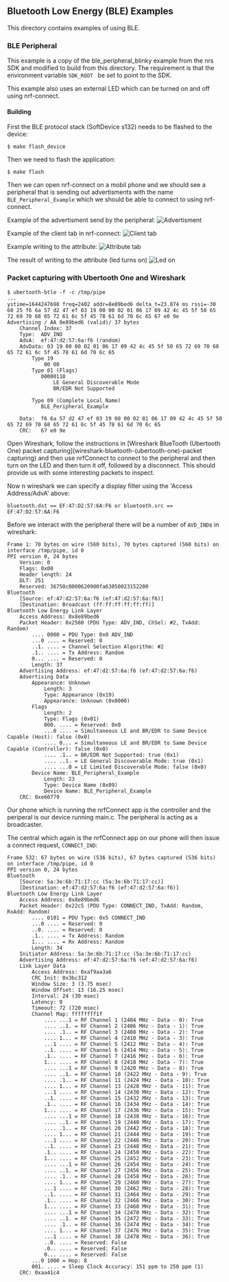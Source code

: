 ## Bluetooth Low Energy (BLE) Examples
This directory contains examples of using BLE.


### BLE Peripheral
This example is a copy of the ble_peripheral_blinky example from the nrs SDK
and modified to build from this directory. The requirement is that the
environment variable `SDK_ROOT ` be set to point to the SDK.

This example also uses an external LED which can be turned on and off using
nrf-connect.


#### Building
First the BLE protocol stack (SoftDevice s132) needs to be flashed to the device:
```console
$ make flash_device
```

Then we need to flash the application:
```console
$ make flash
```

Then we can open nrf-connect on a mobil phone and we should see a peripheral 
that is sending out advertisments with the name `BLE_Peripheral_Example` which
we should be able to connect to using nrf-connect.

Example of the advertisment send by the peripheral:
![Advertisment](./img/ble_p_adv.jpg "BLE Peripheral Example advertisment")

Example of the client tab in nrf-connect:
![Client tab](./img/ble_p_client.jpg "BLE Peripheral Example Client tab")


Example writing to the attribute:
![Attribute tab](./img/ble_p_attribute.jpg "BLE Peripheral Example Attribute tab")

The result of writing to the attribute (led turns on)
![Led on](./img/ble_p_led_on.jpg "BLE Peripheral Example Write attribute")


### Packet capturing with Ubertooth One and Wireshark

```console
$ ubertooth-btle -f -c /tmp/pipe 
...
ystime=1644247698 freq=2402 addr=8e89bed6 delta_t=23.874 ms rssi=-30
60 25 f6 6a 57 d2 47 ef 03 19 00 00 02 01 06 17 09 42 4c 45 5f 50 65 72 69 70 68 65 72 61 6c 5f 45 78 61 6d 70 6c 65 67 e0 9e 
Advertising / AA 8e89bed6 (valid)/ 37 bytes
    Channel Index: 37
    Type:  ADV_IND
    AdvA:  ef:47:d2:57:6a:f6 (random)
    AdvData: 03 19 00 00 02 01 06 17 09 42 4c 45 5f 50 65 72 69 70 68 65 72 61 6c 5f 45 78 61 6d 70 6c 65
        Type 19
            00 00
        Type 01 (Flags)
           00000110
               LE General Discoverable Mode
               BR/EDR Not Supported

        Type 09 (Complete Local Name)
           BLE_Peripheral_Example

    Data:  f6 6a 57 d2 47 ef 03 19 00 00 02 01 06 17 09 42 4c 45 5f 50 65 72 69 70 68 65 72 61 6c 5f 45 78 61 6d 70 6c 65
    CRC:   67 e0 9e
```
Open Wireshark, follow the instructions in
[Wireshark BlueTooth (Ubertooth One) packet capturing](wireshark-bluetooth-\(ubertooth-one\)-packet capturing)
and then use nrfConnect to connect to the peripheral and then turn on the LED
and then turn it off, followed by a disconnect. This should provide us with
some interesting packets to inspect.

Now n wireshark we can specify a display filter using the
'Access Address/AdvA' above:
```
bluetooth.dst == EF:47:D2:57:6A:F6 or bluetooth.src == EF:47:D2:57:6A:F6
```
Before we interact with the peripheral there will be a number of `AVD_IND`s
in wireshark:
```
Frame 1: 70 bytes on wire (560 bits), 70 bytes captured (560 bits) on interface /tmp/pipe, id 0
PPI version 0, 24 bytes
    Version: 0
    Flags: 0x00
    Header length: 24
    DLT: 251
    Reserved: 36750c0000620900fa63050023152200
Bluetooth
    [Source: ef:47:d2:57:6a:f6 (ef:47:d2:57:6a:f6)]
    [Destination: Broadcast (ff:ff:ff:ff:ff:ff)]
Bluetooth Low Energy Link Layer
    Access Address: 0x8e89bed6
    Packet Header: 0x2560 (PDU Type: ADV_IND, ChSel: #2, TxAdd: Random)
        .... 0000 = PDU Type: 0x0 ADV_IND
        ...0 .... = Reserved: 0
        ..1. .... = Channel Selection Algorithm: #2
        .1.. .... = Tx Address: Random
        0... .... = Reserved: 0
        Length: 37
    Advertising Address: ef:47:d2:57:6a:f6 (ef:47:d2:57:6a:f6)
    Advertising Data
        Appearance: Unknown
            Length: 3
            Type: Appearance (0x19)
            Appearance: Unknown (0x0000)
        Flags
            Length: 2
            Type: Flags (0x01)
            000. .... = Reserved: 0x0
            ...0 .... = Simultaneous LE and BR/EDR to Same Device Capable (Host): false (0x0)
            .... 0... = Simultaneous LE and BR/EDR to Same Device Capable (Controller): false (0x0)
            .... .1.. = BR/EDR Not Supported: true (0x1)
            .... ..1. = LE General Discoverable Mode: true (0x1)
            .... ...0 = LE Limited Discoverable Mode: false (0x0)
        Device Name: BLE_Peripheral_Example
            Length: 23
            Type: Device Name (0x09)
            Device Name: BLE_Peripheral_Example
    CRC: 0xe60779
```
Our phone which is running the nrfConnect app is the controller and the
periperal is our device running main.c. The peripheral is acting as a
broadcaster.

The central which again is the nrfConnect app on our phone will then issue
a connect request, `CONNECT_IND`:
```
Frame 532: 67 bytes on wire (536 bits), 67 bytes captured (536 bits) on interface /tmp/pipe, id 0
PPI version 0, 24 bytes
Bluetooth
    [Source: 5a:3e:6b:71:17:cc (5a:3e:6b:71:17:cc)]
    [Destination: ef:47:d2:57:6a:f6 (ef:47:d2:57:6a:f6)]
Bluetooth Low Energy Link Layer
    Access Address: 0x8e89bed6
    Packet Header: 0x22c5 (PDU Type: CONNECT_IND, TxAdd: Random, RxAdd: Random)
        .... 0101 = PDU Type: 0x5 CONNECT_IND
        ...0 .... = Reserved: 0
        ..0. .... = Reserved: 0
        .1.. .... = Tx Address: Random
        1... .... = Rx Address: Random
        Length: 34
    Initiator Address: 5a:3e:6b:71:17:cc (5a:3e:6b:71:17:cc)
    Advertising Address: ef:47:d2:57:6a:f6 (ef:47:d2:57:6a:f6)
    Link Layer Data
        Access Address: 0xaf9aa3a6
        CRC Init: 0x3bc312
        Window Size: 3 (3.75 msec)
        Window Offset: 13 (16.25 msec)
        Interval: 24 (30 msec)
        Latency: 0
        Timeout: 72 (720 msec)
        Channel Map: ffffffff1f
            .... ...1 = RF Channel 1 (2404 MHz - Data - 0): True
            .... ..1. = RF Channel 2 (2406 MHz - Data - 1): True
            .... .1.. = RF Channel 3 (2408 MHz - Data - 2): True
            .... 1... = RF Channel 4 (2410 MHz - Data - 3): True
            ...1 .... = RF Channel 5 (2412 MHz - Data - 4): True
            ..1. .... = RF Channel 6 (2414 MHz - Data - 5): True
            .1.. .... = RF Channel 7 (2416 MHz - Data - 6): True
            1... .... = RF Channel 8 (2418 MHz - Data - 7): True
            .... ...1 = RF Channel 9 (2420 MHz - Data - 8): True
            .... ..1. = RF Channel 10 (2422 MHz - Data - 9): True
            .... .1.. = RF Channel 11 (2424 MHz - Data - 10): True
            .... 1... = RF Channel 13 (2428 MHz - Data - 11): True
            ...1 .... = RF Channel 14 (2430 MHz - Data - 12): True
            ..1. .... = RF Channel 15 (2432 MHz - Data - 13): True
            .1.. .... = RF Channel 16 (2434 MHz - Data - 14): True
            1... .... = RF Channel 17 (2436 MHz - Data - 15): True
            .... ...1 = RF Channel 18 (2438 MHz - Data - 16): True
            .... ..1. = RF Channel 19 (2440 MHz - Data - 17): True
            .... .1.. = RF Channel 20 (2442 MHz - Data - 18): True
            .... 1... = RF Channel 21 (2444 MHz - Data - 19): True
            ...1 .... = RF Channel 22 (2446 MHz - Data - 20): True
            ..1. .... = RF Channel 23 (2448 MHz - Data - 21): True
            .1.. .... = RF Channel 24 (2450 MHz - Data - 22): True
            1... .... = RF Channel 25 (2452 MHz - Data - 23): True
            .... ...1 = RF Channel 26 (2454 MHz - Data - 24): True
            .... ..1. = RF Channel 27 (2456 MHz - Data - 25): True
            .... .1.. = RF Channel 28 (2458 MHz - Data - 26): True
            .... 1... = RF Channel 29 (2460 MHz - Data - 27): True
            ...1 .... = RF Channel 30 (2462 MHz - Data - 28): True
            ..1. .... = RF Channel 31 (2464 MHz - Data - 29): True
            .1.. .... = RF Channel 32 (2466 MHz - Data - 30): True
            1... .... = RF Channel 33 (2468 MHz - Data - 31): True
            .... ...1 = RF Channel 34 (2470 MHz - Data - 32): True
            .... ..1. = RF Channel 35 (2472 MHz - Data - 33): True
            .... .1.. = RF Channel 36 (2474 MHz - Data - 34): True
            .... 1... = RF Channel 37 (2476 MHz - Data - 35): True
            ...1 .... = RF Channel 38 (2478 MHz - Data - 36): True
            ..0. .... = Reserved: False
            .0.. .... = Reserved: False
            0... .... = Reserved: False
        ...0 1000 = Hop: 8
        001. .... = Sleep Clock Accuracy: 151 ppm to 250 ppm (1)
    CRC: 0xaa41c4
```

